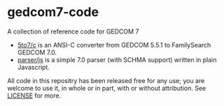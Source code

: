 # gedcom7-code
A collection of reference code for GEDCOM 7

- [5to7/c](5to7/c) is an ANSI-C converter from GEDCOM 5.5.1 to FamilySearch GEDCOM 7.0.
- [parser/js](5to7/c) is a simple 7.0 parser (with SCHMA support) written in plain Javascript.

All code in this repositry has been released free for any use; you are welcome to use it, in whole or in part, with or without attribution. See [LICENSE](LICENSE) for more.
